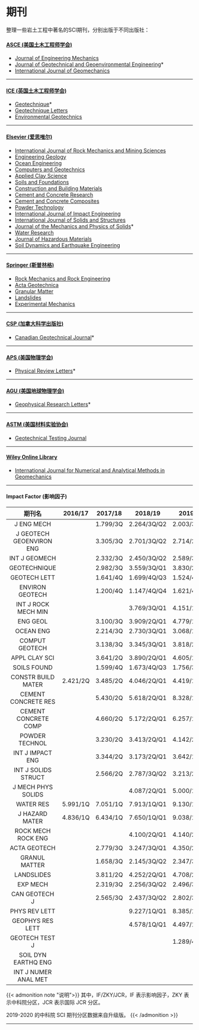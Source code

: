 # 期刊


整理一些岩土工程中著名的SCI期刊，分别出版于不同出版社：
#### [ASCE (美国土木工程师学会)](https://www.asce.org/)

- [Journal of Engineering Mechanics](https://ascelibrary.org/journal/jenmdt)
- [Journal of Geotechnical and Geoenvironmental Engineering](https://ascelibrary.org/journal/ijgnai)*
- [International Journal of Geomechanics](https://ascelibrary.org/journal/ijgnai)

---
#### [ICE (英国土木工程师学会)](https://www.ice.org.uk/)

- [Geotechnique](https://www.icevirtuallibrary.com/toc/jgeot/current)*
- [Geotechnique Letters](https://www.icevirtuallibrary.com/toc/jgele/current)
- [Environmental Geotechnics](https://www.icevirtuallibrary.com/toc/jenge/current)

---
#### [Elsevier (爱思唯尔)](https://www.elsevier.com/)

- [International Journal of Rock Mechanics and Mining Sciences](https://www.journals.elsevier.com/international-journal-of-rock-mechanics-and-mining-sciences)
- [Engineering Geology](https://www.journals.elsevier.com/engineering-geology/#tab-page-1)
- [Ocean Engineering](https://www.journals.elsevier.com/ocean-engineering)
- [Computers and Geotechnics](https://www.journals.elsevier.com/computers-and-geotechnics/)
- [Applied Clay Science](https://www.sciencedirect.com/journal/applied-clay-science)
- [Soils and Foundations](https://www.journals.elsevier.com/soils-and-foundations)
- [Construction and Building Materials](https://www.journals.elsevier.com/construction-and-building-materials/)
- [Cement and Concrete Research](https://www.journals.elsevier.com/cement-and-concrete-research/)
- [Cement and Concrete Composites](https://www.journals.elsevier.com/cement-and-concrete-composites/)
- [Powder Technology](https://www.journals.elsevier.com/powder-technology/)
- [International Journal of Impact Engineering](https://www.journals.elsevier.com/international-journal-of-impact-engineering)
- [International Journal of Solids and Structures](https://www.journals.elsevier.com/international-journal-of-solids-and-structures/)
- [Journal of the Mechanics and Physics of Solids](https://www.journals.elsevier.com/journal-of-the-mechanics-and-physics-of-solids)*
- [Water Research](https://www.journals.elsevier.com/water-research/)
- [Journal of Hazardous Materials](https://www.journals.elsevier.com/journal-of-hazardous-materials/)
- [Soil Dynamics and Earthquake Engineering](https://www.journals.elsevier.com/soil-dynamics-and-earthquake-engineering)

---
#### [Springer (斯普林格)](https://www.springer.com/)

- [Rock Mechanics and Rock Engineering](https://link.springer.com/journal/603/volumes-and-issues)
- [Acta Geotechnica](https://www.springer.com/journal/11440)
- [Granular Matter](https://www.springer.com/journal/10035)
- [Landslides](https://www.springer.com/journal/10346)
- [Experimental Mechanics](https://www.springer.com/journal/11340)

---
#### [CSP (加拿大科学出版社)](https://cdnsciencepub.com/)

- [Canadian Geotechnical Journal](https://cdnsciencepub.com/journal/cgj)*

---
#### [APS (美国物理学会)](https://www.aps.org/)

- [Physical Review Letters](https://journals.aps.org/prl/about)*

---
#### [AGU (美国地球物理学会)](https://agupubs.onlinelibrary.wiley.com/)

- [Geophysical Research Letters](https://agupubs.onlinelibrary.wiley.com/journal/19448007)*
---
#### [ASTM (美国材料实验协会)](https://compass.astm.org/CUSTOMERS/index.html)

- [Geotechnical Testing Journal](https://compass.astm.org/journals/gtj/)
---
#### [Wiley Online Library](https://onlinelibrary.wiley.com/)

- [International Journal for Numerical and Analytical Methods in Geomechanics](https://onlinelibrary.wiley.com/journal/10969853)

---
#### Impact Factor (影响因子)
| 期刊名 | 2016/17 | 2017/18 | 2018/19 | 2019/20 | 2020/21 |
|:----: |:----:|:----:|:----:|:----:|:----:|
| J ENG MECH                      |  | 1.799/3Q | 2.264/3Q/Q2 | 2.003/3Q/Q2 | |
| J GEOTECH GEOENVIRON ENG        |  | 3.305/3Q | 2.701/3Q/Q2 | 2.714/2Q/Q2 | |
| INT J GEOMECH                   |  | 2.332/3Q | 2.450/3Q/Q2 | 2.589/3Q/Q2 | |
| GEOTECHNIQUE                    |  | 2.982/3Q | 3.559/3Q/Q1 | 3.830/2Q/Q1 | |
| GEOTECH LETT                    |  | 1.641/4Q | 1.699/4Q/Q3 | 1.524/4Q/Q4 | |
| ENVIRON GEOTECH                 |  | 1.200/4Q | 1.147/4Q/Q4 | 1.621/4Q/Q4 | |
| INT J ROCK MECH MIN             |  |          | 3.769/3Q/Q1 | 4.151/1Q/Q1 | |
| ENG GEOL                        |  | 3.100/3Q | 3.909/2Q/Q1 | 4.779/1Q/Q1 | |
| OCEAN ENG                       |  | 2.214/3Q | 2.730/3Q/Q1 | 3.068/1Q/Q1 | |
| COMPUT GEOTECH                  |  | 3.138/3Q | 3.345/3Q/Q1 | 3.818/2Q/Q1 | |
| APPL CLAY SCI                   |  | 3.641/2Q | 3.890/2Q/Q1 | 4.605/1Q/Q2 | |
| SOILS FOUND                     |  | 1.599/4Q | 1.673/4Q/Q3 | 1.756/3Q/Q3 | |
| CONSTR BUILD MATER      | 2.421/2Q | 3.485/2Q | 4.046/2Q/Q1 | 4.419/1Q/Q1 | |
| CEMENT CONCRETE RES             |  | 5.430/2Q | 5.618/2Q/Q1 | 8.328/1Q/Q1 | |
| CEMENT CONCRETE COMP            |  | 4.660/2Q | 5.172/2Q/Q1 | 6.257/1Q/Q1 | |
| POWDER TECHNOL                  |  | 3.230/2Q | 3.413/2Q/Q1 | 4.142/2Q/Q1 | |
| INT J IMPACT ENG                |  | 3.344/2Q | 3.173/2Q/Q1 | 3.642/1Q/Q1 | |
| INT J SOLIDS STRUCT             |  | 2.566/2Q | 2.787/3Q/Q2 | 3.213/2Q/Q1 | |
| J MECH PHYS SOLIDS              |  |          | 4.087/2Q/Q1 | 5.000/1Q/Q1 | |
| WATER RES               | 5.991/1Q | 7.051/1Q | 7.913/1Q/Q1 | 9.130/1Q/Q1 | |
| J HAZARD MATER          | 4.836/1Q | 6.434/1Q | 7.650/1Q/Q1 | 9.038/1Q/Q1 | |
| ROCK MECH ROCK ENG              |  |          | 4.100/2Q/Q1 | 4.140/2Q/Q1 | |
| ACTA GEOTECH                    |  | 2.779/3Q | 3.247/3Q/Q1 | 4.350/2Q/Q1 | |
| GRANUL MATTER                   |  | 1.658/3Q | 2.145/3Q/Q2 | 2.347/3Q/Q2 | |
| LANDSLIDES                      |  | 3.811/2Q | 4.252/2Q/Q1 | 4.708/2Q/Q1 | |
| EXP MECH                        |  | 2.319/3Q | 2.256/3Q/Q2 | 2.496/3Q/Q2 | |
| CAN GEOTECH J                   |  | 2.565/3Q | 2.437/3Q/Q2 | 2.802/3Q/Q2 | |
| PHYS REV LETT                   |  |          | 9.227/1Q/Q1 | 8.385/1Q/Q1 | |
| GEOPHYS RES LETT                |  |          | 4.578/1Q/Q1 | 4.497/1Q/Q1 | |
| GEOTECH TEST J                  |  |          |             | 1.289/4Q/Q4 | |
| SOIL DYN EARTHQ ENG             |  |          |             |             | |
| INT J NUMER ANAL MET            |  |          |             |             | |

{{< admonition note "说明">}}
其中，IF/ZKY/JCR，IF 表示影响因子，ZKY 表示中科院分区，JCR 表示国际 JCR 分区。

2019-2020 的中科院 SCI 期刊分区数据来自升级版。
{{< /admonition >}}

---

